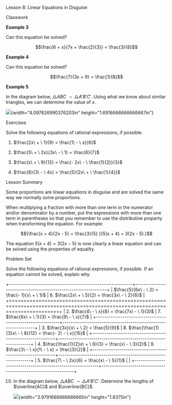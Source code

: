 Lesson 8: Linear Equations in Disguise

Classwork

**Example 3**

Can this equation be solved?

$$\frac{6 + x}{7x + \frac{2}{3}} = \frac{3}{8}$$

**Example 4**

Can this equation be solved?

$$\frac{7}{3x + 9} = \frac{1}{8}$$

**Example 5**

In the diagram below, $\bigtriangleup ABC\ \sim \bigtriangleup A'B'C'$.
Using what we know about similar triangles, we can determine the value
of $x$.

![](.\grade8lessonsmd\media/media/image1.png){width="4.097826990376203in"
height="1.6916666666666667in"}

Exercises

Solve the following equations of rational expressions, if possible.

1.  $\frac{2x\  + \ 1}{9} = \frac{1\  - \ x}{6}$

2.  $\frac{5\  + \ 2x}{3x\  - \ 1} = \frac{6}{7}$

3.  $\frac{x\  + \ 9}{12} = \frac{- 2x\  - \ \frac{1}{2}}{3}$

4.  $\frac{8}{3\  - \ 4x} = \frac{5}{2x\  + \ \frac{1}{4}}$

Lesson Summary

Some proportions are linear equations in disguise and are solved the
same way we normally solve proportions.

When multiplying a fraction with more than one term in the numerator
and/or denominator by a number, put the expressions with more than one
term in parentheses so that you remember to use the distributive
property when transforming the equation. For example:

$${\frac{x + 4}{2x - 5} = \frac{3}{5}
}{5(x + 4) = 3(2x - 5).}$$

The equation $5(x + 4) = 3(2x - 5)$ is now clearly a linear equation and
can be solved using the properties of equality.

Problem Set

Solve the following equations of rational expressions, if possible. If
an equation cannot be solved, explain why.

+------------------------------------------------------------+----------------------------------------------------------------+
| $\frac{5}{6x\  - \ 2} = \frac{- 1}{x\  + \ 1}$             | 6.  $\frac{2x\  + \ 5}{2} = \frac{3x\  - \ 2}{6}$              |
+============================================================+================================================================+
| 2.  $\frac{4\  - \ x}{8} = \frac{7x\  - \ 1}{3}$           | 7.  $\frac{6x\  + \ 1}{3} = \frac{9\  - \ x}{7}$               |
+------------------------------------------------------------+----------------------------------------------------------------+
| 3.  $\frac{3x}{x\  + \ 2} = \frac{5}{9}$                   | 8.  $\frac{\frac{1}{3}x\  - \ 8}{12} = \frac{- 2\  - \ x}{15}$ |
+------------------------------------------------------------+----------------------------------------------------------------+
| 4.  $\frac{\frac{1}{2}x\  + \ 6}{3} = \frac{x\  - \ 3}{2}$ | 9.  $\frac{3\  - \ x}{1\  - \ x} = \frac{3}{2}$                |
+------------------------------------------------------------+----------------------------------------------------------------+
| 5.  $\frac{7\  - \ 2x}{6} = \frac{x\  - \ 5}{1}$           |                                                                |
+------------------------------------------------------------+----------------------------------------------------------------+

10. In the diagram below,
    $\bigtriangleup ABC\ \sim \bigtriangleup A'B'C'.$ Determine the
    lengths of $\overline{AC}$ and $\overline{BC}$.

    ![](.\grade8lessonsmd\media/media/image2.png){width="3.9791666666666665in"
    height="1.8375in"}
